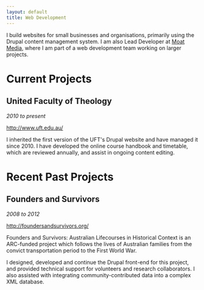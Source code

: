 ```yaml
---
layout: default
title: Web Development
---
```


I build websites for small businesses and organisations, primarily using the
Drupal content management system. I am also Lead Developer at [Moat
Media](http://moatmedia.com.au/), where I am part of a web development team
working on larger projects.

# Current Projects

## United Faculty of Theology

_2010 to present_

<http://www.uft.edu.au/>

I inherited the first version of the UFT's Drupal website and have managed it
since 2010. I have developed the online course handbook and timetable, which
are reviewed annually, and assist in ongoing content editing.

# Recent Past Projects

## Founders and Survivors

_2008 to 2012_

<http://foundersandsurvivors.org/>

Founders and Survivors: Australian Lifecourses in Historical Context is an
ARC-funded project which follows the lives of Australian families from the
convict transportation period to the First World War.

I designed, developed and continue the Drupal front-end for this project, and
provided technical support for volunteers and research collaborators. I also
assisted with integrating community-contributed data into a complex XML
database.
